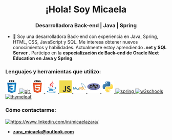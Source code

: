 <h1 align="center">¡Hola! Soy Micaela</h1>
<h3 align="center">Desarrolladora Back-end | Java | Spring</h3>

- 🌱 Soy una desarrolladora Back-end con experiencia en Java, Spring, HTML, CSS, JavaScript y SQL. Me interesa obtener nuevos conocimientos y habilidades. Actualmente estoy aprendiendo **.net y SQL Server** . Participo en la **especialización de Back-end de Oracle Next Education en Java y Spring**. 

<h3 align="left">Lenguajes y herramientas que utilizo:</h3>
<p align="left"> <a href="https://www.w3schools.com/css/" target="_blank" rel="noreferrer"> <img src="https://raw.githubusercontent.com/devicons/devicon/master/icons/css3/css3-original-wordmark.svg" alt="css3" width="40" height="40"/> </a> <a href="https://git-scm.com/" target="_blank" rel="noreferrer"> <img src="https://www.vectorlogo.zone/logos/git-scm/git-scm-icon.svg" alt="git" width="40" height="40"/> </a> <a href="https://www.w3.org/html/" target="_blank" rel="noreferrer"> <img src="https://raw.githubusercontent.com/devicons/devicon/master/icons/html5/html5-original-wordmark.svg" alt="html5" width="40" height="40"/> </a> <a href="https://www.java.com" target="_blank" rel="noreferrer"> <img src="https://raw.githubusercontent.com/devicons/devicon/master/icons/java/java-original.svg" alt="java" width="40" height="40"/> </a> <a href="https://developer.mozilla.org/en-US/docs/Web/JavaScript" target="_blank" rel="noreferrer"> <img src="https://raw.githubusercontent.com/devicons/devicon/master/icons/javascript/javascript-original.svg" alt="javascript" width="40" height="40"/> </a> <a href="https://www.mysql.com/" target="_blank" rel="noreferrer"> <img src="https://raw.githubusercontent.com/devicons/devicon/master/icons/mysql/mysql-original-wordmark.svg" alt="mysql" width="40" height="40"/> </a> <a href="https://www.php.net" target="_blank" rel="noreferrer"> <img src="https://raw.githubusercontent.com/devicons/devicon/master/icons/php/php-original.svg" alt="php" width="40" height="40"/> </a> <a href="https://www.python.org" target="_blank" rel="noreferrer"> <img src="https://raw.githubusercontent.com/devicons/devicon/master/icons/python/python-original.svg" alt="python" width="40" height="40"/> </a> <a href="https://spring.io/" target="_blank" rel="noreferrer"> <img src="https://www.vectorlogo.zone/logos/springio/springio-icon.svg" alt="spring" width="40" height="40"/> </a> <a href="https://www.w3schools.com/w3css/default.asp" target="blank" rel="noreferrer"> <img src="https://www.vectorlogo.zone/logos/w3schools/w3schools-icon.svg" alt="w3schools" width="40" height="40"/></a> <a href="https://www.thymeleaf.org/" target="blank" rel="noreferrer"> <img src="https://github.com/gilbarbara/logos/blob/main/logos/thymeleaf-icon.svg" alt="thymeleaf" width="40" height="40"/></a> </p>

<h3 align="left">Cómo contactarme:</h3>
<p align="left">
<a href="https://linkedin.com/in/https://www.linkedin.com/in/micaelazara/" target="blank"><img align="center" src="https://raw.githubusercontent.com/rahuldkjain/github-profile-readme-generator/master/src/images/icons/Social/linked-in-alt.svg" alt="https://www.linkedin.com/in/micaelazara/" height="30" width="40" /></a>
</p>

- **zara_micaela@outlook.com**


